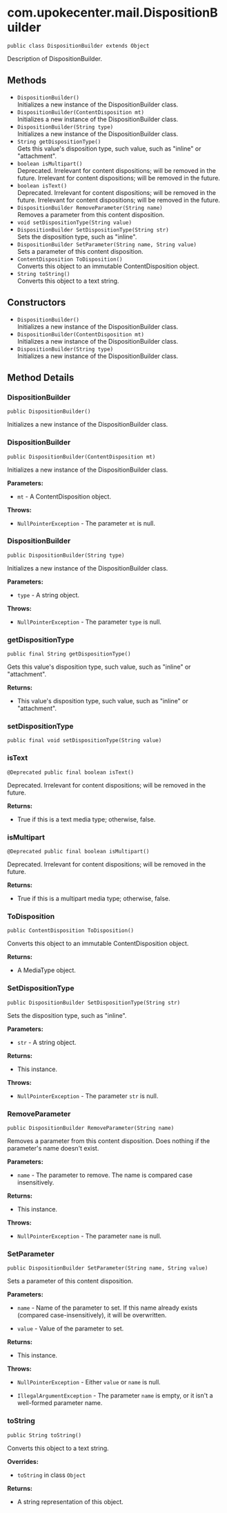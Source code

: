 # com.upokecenter.mail.DispositionBuilder

    public class DispositionBuilder extends Object

Description of DispositionBuilder.

## Methods

* `DispositionBuilder()`<br>
 Initializes a new instance of the DispositionBuilder class.
* `DispositionBuilder(ContentDisposition mt)`<br>
 Initializes a new instance of the DispositionBuilder class.
* `DispositionBuilder(String type)`<br>
 Initializes a new instance of the DispositionBuilder class.
* `String getDispositionType()`<br>
 Gets this value's disposition type, such value, such as "inline" or
 "attachment".
* `boolean isMultipart()`<br>
 Deprecated.
Irrelevant for content dispositions; will be removed in the future.
 Irrelevant for content dispositions; will be removed in the future.
* `boolean isText()`<br>
 Deprecated.
Irrelevant for content dispositions; will be removed in the future.
 Irrelevant for content dispositions; will be removed in the future.
* `DispositionBuilder RemoveParameter(String name)`<br>
 Removes a parameter from this content disposition.
* `void setDispositionType(String value)`<br>
* `DispositionBuilder SetDispositionType(String str)`<br>
 Sets the disposition type, such as "inline".
* `DispositionBuilder SetParameter(String name,
            String value)`<br>
 Sets a parameter of this content disposition.
* `ContentDisposition ToDisposition()`<br>
 Converts this object to an immutable ContentDisposition object.
* `String toString()`<br>
 Converts this object to a text string.

## Constructors

* `DispositionBuilder()`<br>
 Initializes a new instance of the DispositionBuilder class.
* `DispositionBuilder(ContentDisposition mt)`<br>
 Initializes a new instance of the DispositionBuilder class.
* `DispositionBuilder(String type)`<br>
 Initializes a new instance of the DispositionBuilder class.

## Method Details

### DispositionBuilder
    public DispositionBuilder()
Initializes a new instance of the DispositionBuilder class.
### DispositionBuilder
    public DispositionBuilder(ContentDisposition mt)
Initializes a new instance of the DispositionBuilder class.

**Parameters:**

* <code>mt</code> - A ContentDisposition object.

**Throws:**

* <code>NullPointerException</code> - The parameter <code>mt</code> is null.

### DispositionBuilder
    public DispositionBuilder(String type)
Initializes a new instance of the DispositionBuilder class.

**Parameters:**

* <code>type</code> - A string object.

**Throws:**

* <code>NullPointerException</code> - The parameter <code>type</code> is null.

### getDispositionType
    public final String getDispositionType()
Gets this value's disposition type, such value, such as "inline" or
 "attachment".

**Returns:**

* This value's disposition type, such value, such as "inline" or
 "attachment".

### setDispositionType
    public final void setDispositionType(String value)
### isText
    @Deprecated public final boolean isText()
<span class='deprecatedLabel'>Deprecated.</span>&nbsp;<span class='deprecationComment'>Irrelevant for content dispositions; will be removed in the future.</span>

**Returns:**

* True if this is a text media type; otherwise, false.

### isMultipart
    @Deprecated public final boolean isMultipart()
<span class='deprecatedLabel'>Deprecated.</span>&nbsp;<span class='deprecationComment'>Irrelevant for content dispositions; will be removed in the future.</span>

**Returns:**

* True if this is a multipart media type; otherwise, false.

### ToDisposition
    public ContentDisposition ToDisposition()
Converts this object to an immutable ContentDisposition object.

**Returns:**

* A MediaType object.

### SetDispositionType
    public DispositionBuilder SetDispositionType(String str)
Sets the disposition type, such as "inline".

**Parameters:**

* <code>str</code> - A string object.

**Returns:**

* This instance.

**Throws:**

* <code>NullPointerException</code> - The parameter <code>str</code> is null.

### RemoveParameter
    public DispositionBuilder RemoveParameter(String name)
Removes a parameter from this content disposition. Does nothing if the
 parameter's name doesn't exist.

**Parameters:**

* <code>name</code> - The parameter to remove. The name is compared case
 insensitively.

**Returns:**

* This instance.

**Throws:**

* <code>NullPointerException</code> - The parameter <code>name</code> is null.

### SetParameter
    public DispositionBuilder SetParameter(String name, String value)
Sets a parameter of this content disposition.

**Parameters:**

* <code>name</code> - Name of the parameter to set. If this name already exists
 (compared case-insensitively), it will be overwritten.

* <code>value</code> - Value of the parameter to set.

**Returns:**

* This instance.

**Throws:**

* <code>NullPointerException</code> - Either <code>value</code> or <code>name</code> is null.

* <code>IllegalArgumentException</code> - The parameter <code>name</code> is empty, or it isn't a
 well-formed parameter name.

### toString
    public String toString()
Converts this object to a text string.

**Overrides:**

* <code>toString</code>&nbsp;in class&nbsp;<code>Object</code>

**Returns:**

* A string representation of this object.
